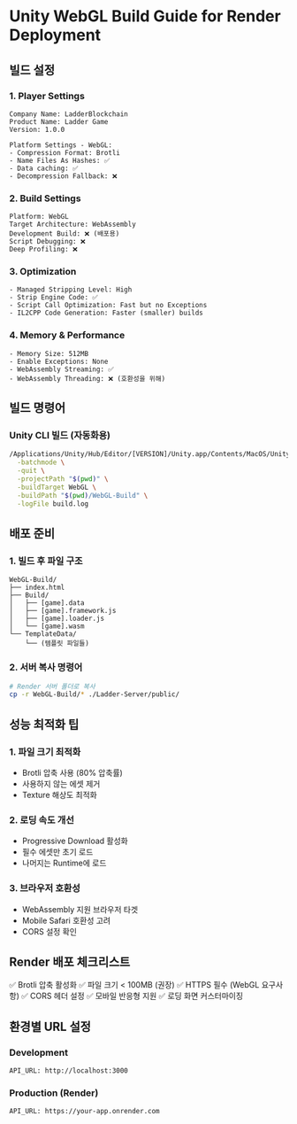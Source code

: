 # Unity WebGL Build Guide for Render Deployment

## 빌드 설정

### 1. Player Settings
```
Company Name: LadderBlockchain
Product Name: Ladder Game
Version: 1.0.0

Platform Settings - WebGL:
- Compression Format: Brotli
- Name Files As Hashes: ✅
- Data caching: ✅
- Decompression Fallback: ❌
```

### 2. Build Settings
```
Platform: WebGL
Target Architecture: WebAssembly
Development Build: ❌ (배포용)
Script Debugging: ❌
Deep Profiling: ❌
```

### 3. Optimization
```
- Managed Stripping Level: High
- Strip Engine Code: ✅
- Script Call Optimization: Fast but no Exceptions
- IL2CPP Code Generation: Faster (smaller) builds
```

### 4. Memory & Performance
```
- Memory Size: 512MB
- Enable Exceptions: None
- WebAssembly Streaming: ✅
- WebAssembly Threading: ❌ (호환성을 위해)
```

## 빌드 명령어

### Unity CLI 빌드 (자동화용)
```bash
/Applications/Unity/Hub/Editor/[VERSION]/Unity.app/Contents/MacOS/Unity \
  -batchmode \
  -quit \
  -projectPath "$(pwd)" \
  -buildTarget WebGL \
  -buildPath "$(pwd)/WebGL-Build" \
  -logFile build.log
```

## 배포 준비

### 1. 빌드 후 파일 구조
```
WebGL-Build/
├── index.html
├── Build/
│   ├── [game].data
│   ├── [game].framework.js
│   ├── [game].loader.js
│   └── [game].wasm
└── TemplateData/
    └── (템플릿 파일들)
```

### 2. 서버 복사 명령어
```bash
# Render 서버 폴더로 복사
cp -r WebGL-Build/* ./Ladder-Server/public/
```

## 성능 최적화 팁

### 1. 파일 크기 최적화
- Brotli 압축 사용 (80% 압축률)
- 사용하지 않는 에셋 제거
- Texture 해상도 최적화

### 2. 로딩 속도 개선
- Progressive Download 활성화
- 필수 에셋만 초기 로드
- 나머지는 Runtime에 로드

### 3. 브라우저 호환성
- WebAssembly 지원 브라우저 타겟
- Mobile Safari 호환성 고려
- CORS 설정 확인

## Render 배포 체크리스트

✅ Brotli 압축 활성화
✅ 파일 크기 < 100MB (권장)
✅ HTTPS 필수 (WebGL 요구사항)
✅ CORS 헤더 설정
✅ 모바일 반응형 지원
✅ 로딩 화면 커스터마이징

## 환경별 URL 설정

### Development
```
API_URL: http://localhost:3000
```

### Production (Render)
```
API_URL: https://your-app.onrender.com
``` 